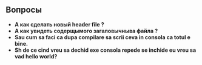 
##  Вопросы

* **А как сделать новый header file ?**
* **А как увидеть содерщымого загаловычныва файла ?**
* **Sau cum sa faci ca dupa compilare sa scrii ceva in consola ca totul e bine.**
* **Sh de ce cind vreu sa dechid exe consola repede se inchide eu vreu sa vad hello world?**